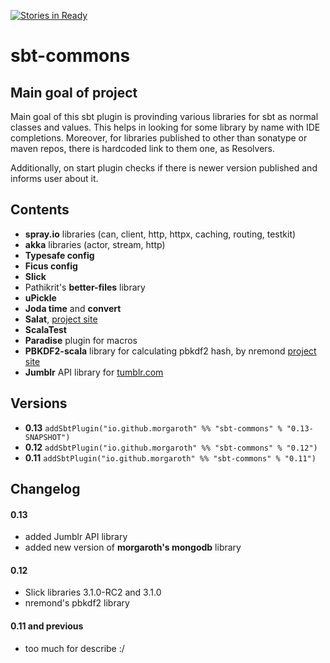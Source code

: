 [![Stories in Ready](https://badge.waffle.io/Morgaroth/sbt-commons.png?label=ready&title=Ready)](http://waffle.io/Morgaroth/sbt-commons)

# sbt-commons

## Main goal of project
Main goal of this sbt plugin is provinding various libraries for sbt as normal classes and values.
This helps in looking for some library by name with IDE completions.
Moreover, for libraries published to other than sonatype or maven repos, there is hardcoded link to them one, as Resolvers.

Additionally, on start plugin checks if there is newer version published and informs user about it.

## Contents

* **spray.io** libraries (can, client, http, httpx, caching, routing, testkit)
* **akka** libraries (actor, stream, http)
* **Typesafe config**
* **Ficus config**
* **Slick**
* Pathikrit's **better-files** library
* **uPickle**
* **Joda time** and **convert**
* **Salat**, [project site](https://github.com/salat/salat)
* **ScalaTest**
* **Paradise** plugin for macros
* **PBKDF2-scala** library for calculating pbkdf2 hash, by nremond [project site](https://github.com/nremond/pbkdf2-scala)
* **Jumblr** API library for [tumblr.com](https://github.com/tumblr/jumblr)

## Versions

* **0.13** ```addSbtPlugin("io.github.morgaroth" %% "sbt-commons" % "0.13-SNAPSHOT")```
* **0.12** ```addSbtPlugin("io.github.morgaroth" %% "sbt-commons" % "0.12")```
* **0.11** ```addSbtPlugin("io.github.morgaroth" %% "sbt-commons" % "0.11")```


## Changelog

#### 0.13

* added Jumblr API library
* added new version of **morgaroth's mongodb** library  

#### 0.12
* Slick libraries 3.1.0-RC2 and 3.1.0
* nremond's pbkdf2 library


#### 0.11 and previous
* too much for describe :/
